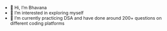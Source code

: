 - 👋 Hi, I’m Bhavana
- 👀 I’m interested in exploring myself
- 🌱 I’m currently practicing DSA and have done around 200+ questions on different coding platforms

<!---
Sharmakhushi17/Sharmakhushi17 is a ✨ special ✨ repository because its `README.md` (this file) appears on your GitHub profile.
You can click the Preview link to take a look at your changes.
--->
